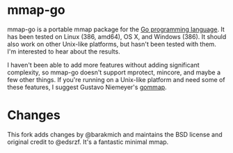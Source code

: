mmap-go
=======

mmap-go is a portable mmap package for the [Go programming language](http://golang.org).
It has been tested on Linux (386, amd64), OS X, and Windows (386). It should also
work on other Unix-like platforms, but hasn't been tested with them. I'm interested
to hear about the results.

I haven't been able to add more features without adding significant complexity,
so mmap-go doesn't support mprotect, mincore, and maybe a few other things.
If you're running on a Unix-like platform and need some of these features,
I suggest Gustavo Niemeyer's [gommap](http://labix.org/gommap).


Changes
=======

This fork adds changes by @barakmich and maintains the BSD license and original credit to @edsrzf. 
It's a fantastic minimal mmap.
